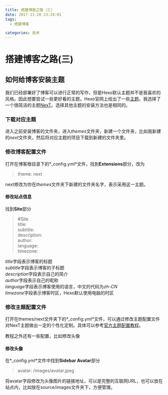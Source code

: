 ```yaml
---
title: 搭建博客之路（三）
date: 2017-11-20 23:24:01
tags:
  - 搭建博客

categories: 技术
---
```


搭建博客之路(三)
==
如何给博客安装主题
--
我们已经部署好了博客可以进行正常的写作，但是Hexo默认主题并不是我喜欢的风格。因此想要尝试一些更好看的主题。Hexo官网上给出了一些[主题](https://hexo.io/themes/)。我选择了一个很简洁的主题[NexT](http://theme-next.iissnan.com/)。选择其他主题的安装方法也是相同的。

### 下载对应主题
进入之前安装博客的文件夹，进入*themes*文件夹，新建一个文件夹，比如我新建的*next*文件夹，然后将对应主题的项目下载到新建的文件夹里。

### 修改博客配置文件
打开在博客根目录下的*_config.yml*文件，找到**Extensions**部分，改为
>theme: next

next修改为你在*themes*文件夹下新建的文件夹名字，表示采用这一主题。

#### 修改站点信息
找到**Site**部分
>  #Site  
title:  
subtitle:   
description:  
author:   
language:  
timezone:

*title*字段表示博客的标题  
*subtitle*字段表示博客的子标题  
*description*字段表示自己的简介  
*author*字段表示自己的昵称  
*language*字段表示博客使用的语言，中文的代码为*zh-CN*  
*timezone*字段表示博客时区，Hexo默认使用电脑的时区

### 修改主题配置文件
打开在themes/next文件夹下的*_config.yml*文件，可以通过修改主题配置文件对NexT主题做出一定的个性化定制。具体可以参考[官方主题配置教程](http://theme-next.iissnan.com/theme-settings.html)。

教程之外还有一些配置，比如修改头像
#### 修改头像
在*_config.yml*文件中找到**Sidebar Avatar**部分
> avatar: /images/avatar.jpeg

将avatar字段修改为头像图片的链接地址，可以是完整的互联网URL，也可以放在站点内，比如放在source/images文件夹下，方便管理。
